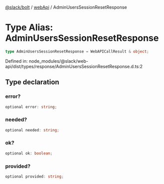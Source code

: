 [@slack/bolt](../../../../index.md) / [webApi](../index.md) / AdminUsersSessionResetResponse

# Type Alias: AdminUsersSessionResetResponse

```ts
type AdminUsersSessionResetResponse = WebAPICallResult & object;
```

Defined in: node\_modules/@slack/web-api/dist/types/response/AdminUsersSessionResetResponse.d.ts:2

## Type declaration

### error?

```ts
optional error: string;
```

### needed?

```ts
optional needed: string;
```

### ok?

```ts
optional ok: boolean;
```

### provided?

```ts
optional provided: string;
```
